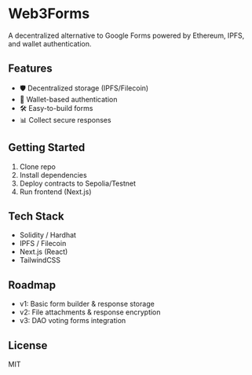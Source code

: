 # Web3Forms

A decentralized alternative to Google Forms powered by Ethereum, IPFS, and wallet authentication.

## Features
- 🛡️ Decentralized storage (IPFS/Filecoin)
- 🔑 Wallet-based authentication
- 🛠️ Easy-to-build forms
- 📊 Collect secure responses

## Getting Started

1. Clone repo  
2. Install dependencies  
3. Deploy contracts to Sepolia/Testnet  
4. Run frontend (Next.js)

## Tech Stack
- Solidity / Hardhat
- IPFS / Filecoin
- Next.js (React)
- TailwindCSS

## Roadmap
- v1: Basic form builder & response storage
- v2: File attachments & response encryption
- v3: DAO voting forms integration

## License
MIT


